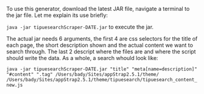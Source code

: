 To use this generator, download the latest JAR file, navigate a terminal to the jar file. Let me explain its use briefly:

``java -jar tipuesearchScraper-DATE.jar`` to execute the jar.

The actual jar needs 6 arguments, the first 4 are css selectors for the title of each page, the short description shown and the actual content we want to search through. The last 2 descript where the files are and where the script should write the data. As a whole, a search whould look like:


``java -jar tipuesearchScraper-DATE.jar "title" "meta[name=description]" "#content" ".tag" /Users/bady/Sites/appStrap2.5.1/theme/ /Users/bady/Sites/appStrap2.5.1/theme/tipuesearch/tipuesearch_content_new.js``